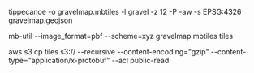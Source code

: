 tippecanoe -o gravelmap.mbtiles -l gravel -z 12 -P -aw -s EPSG:4326 gravelmap.geojson


mb-util --image_format=pbf --scheme=xyz gravelmap.mbtiles tiles


aws s3 cp tiles s3:// --recursive --content-encoding="gzip" --content-type="application/x-protobuf" --acl public-read